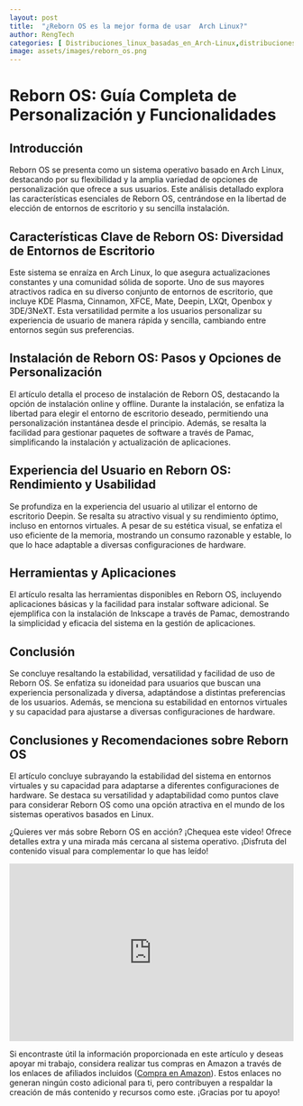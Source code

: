 ```yaml
---
layout: post
title:  "¿Reborn OS es la mejor forma de usar  Arch Linux?"
author: RengTech
categories: [ Distribuciones_linux_basadas_en_Arch-Linux,distribuciones-linux ]
image: assets/images/reborn_os.png
---
```

# Reborn OS: Guía Completa de Personalización y Funcionalidades

## Introducción
Reborn OS se presenta como un sistema operativo basado en Arch Linux, destacando por su flexibilidad y la amplia variedad de opciones de personalización que ofrece a sus usuarios. Este análisis detallado explora las características esenciales de Reborn OS, centrándose en la libertad de elección de entornos de escritorio y su sencilla instalación.

## Características Clave de Reborn OS: Diversidad de Entornos de Escritorio
Este sistema se enraíza en Arch Linux, lo que asegura actualizaciones constantes y una comunidad sólida de soporte. Uno de sus mayores atractivos radica en su diverso conjunto de entornos de escritorio, que incluye KDE Plasma, Cinnamon, XFCE, Mate, Deepin, LXQt, Openbox y 3DE/3NeXT. Esta versatilidad permite a los usuarios personalizar su experiencia de usuario de manera rápida y sencilla, cambiando entre entornos según sus preferencias.

## Instalación de Reborn OS: Pasos y Opciones de Personalización
El artículo detalla el proceso de instalación de Reborn OS, destacando la opción de instalación online y offline. Durante la instalación, se enfatiza la libertad para elegir el entorno de escritorio deseado, permitiendo una personalización instantánea desde el principio. Además, se resalta la facilidad para gestionar paquetes de software a través de Pamac, simplificando la instalación y actualización de aplicaciones.

## Experiencia del Usuario en Reborn OS: Rendimiento y Usabilidad
Se profundiza en la experiencia del usuario al utilizar el entorno de escritorio Deepin. Se resalta su atractivo visual y su rendimiento óptimo, incluso en entornos virtuales. A pesar de su estética visual, se enfatiza el uso eficiente de la memoria, mostrando un consumo razonable y estable, lo que lo hace adaptable a diversas configuraciones de hardware.

## Herramientas y Aplicaciones
El artículo resalta las herramientas disponibles en Reborn OS, incluyendo aplicaciones básicas y la facilidad para instalar software adicional. Se ejemplifica con la instalación de Inkscape a través de Pamac, demostrando la simplicidad y eficacia del sistema en la gestión de aplicaciones.

## Conclusión
Se concluye resaltando la estabilidad, versatilidad y facilidad de uso de Reborn OS. Se enfatiza su idoneidad para usuarios que buscan una experiencia personalizada y diversa, adaptándose a distintas preferencias de los usuarios. Además, se menciona su estabilidad en entornos virtuales y su capacidad para ajustarse a diversas configuraciones de hardware.

## Conclusiones y Recomendaciones sobre Reborn OS
El artículo concluye subrayando la estabilidad del sistema en entornos virtuales y su capacidad para adaptarse a diferentes configuraciones de hardware. Se destaca su versatilidad y adaptabilidad como puntos clave para considerar Reborn OS como una opción atractiva en el mundo de los sistemas operativos basados en Linux.

¿Quieres ver más sobre Reborn OS en acción? ¡Chequea este video! Ofrece detalles extra y una mirada más cercana al sistema operativo. ¡Disfruta del contenido visual para complementar lo que has leído!

<iframe style="width:100%;" height="315" src="https://www.youtube.com/embed/https://www.youtube.com/embed/SE_6ttu-0_c?si=A1CVB-INyxiMDC5U" frameborder="0" allowfullscreen></iframe>

Si encontraste útil la información proporcionada en este artículo y deseas apoyar mi trabajo, considera realizar tus compras en Amazon a través de los enlaces de afiliados incluidos (<a href="https://amzn.to/3Rknqjn" rel="nofollow">Compra en Amazon</a>). Estos enlaces no generan ningún costo adicional para ti, pero contribuyen a respaldar la creación de más contenido y recursos como este. ¡Gracias por tu apoyo!


